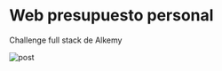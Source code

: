 # Web presupuesto personal

Challenge full stack de Alkemy


![post](https://user-images.githubusercontent.com/65172128/136710688-2a799e47-3d1e-42f1-aefd-6ad50386f674.gif)
